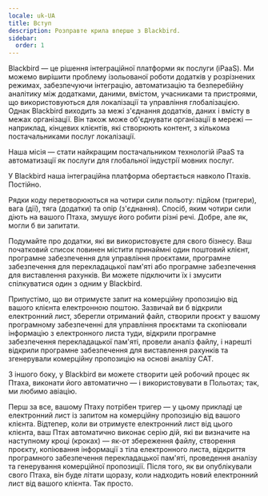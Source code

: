 ```yaml
---
locale: uk-UA
title: Вступ
description: Розправте крила вперше з Blackbird.
sidebar:
  order: 1
---
```


Blackbird — це рішення інтеграційної платформи як послуги (iPaaS).
Ми можемо вирішити проблему ізольованої роботи додатків у розрізнених режимах, забезпечуючи інтеграцію, автоматизацію та безперебійну аналітику між додатками, даними, вмістом, учасниками та пристроями, що використовуються для локалізації та управління глобалізацією. Однак Blackbird виходить за межі з'єднання додатків, даних і вмісту в межах організації. Він також може об'єднувати організації в мережі — наприклад, кінцевих клієнтів, які створюють контент, з кількома постачальниками послуг локалізації.​

Наша місія — стати найкращим постачальником технологій iPaaS та автоматизації як послуги для глобальної індустрії мовних послуг.

У Blackbird наша інтеграційна платформа обертається навколо Птахів. Постійно.

Рядки коду перетворюються на чотири сили польоту: підйом (тригери), вага (дії), тяга (додатки) та опір (з'єднання). Спосіб, яким чотири сили діють на вашого Птаха, змушує його робити різні речі. Добре, але як, могли б ви запитати.

Подумайте про додатки, які ви використовуєте для свого бізнесу. Ваш початковий список повинен містити принаймні один поштовий клієнт, програмне забезпечення для управління проєктами, програмне забезпечення для перекладацької пам'яті або програмне забезпечення для виставлення рахунків. Ви можете підключити їх і змусити спілкуватися один з одним у Blackbird.

Припустімо, що ви отримуєте запит на комерційну пропозицію від вашого клієнта електронною поштою. Зазвичай ви б відкрили електронний лист, зберегли отриманий файл, створили проєкт у вашому програмному забезпеченні для управління проєктами та скопіювали інформацію з електронного листа туди, відкрили програмне забезпечення перекладацької пам'яті, провели аналіз файлу, і нарешті відкрили програмне забезпечення для виставлення рахунків та згенерували комерційну пропозицію на основі аналізу CAT.

З іншого боку, у Blackbird ви можете створити цей робочий процес як Птаха, виконати його автоматично — і використовувати в Польотах; так, ми любимо авіацію.

Перш за все, вашому Птаху потрібен тригер — у цьому прикладі це електронний лист із запитом на комерційну пропозицію від вашого клієнта. Відтепер, коли ви отримуєте електронний лист від цього клієнта, ваш Птах автоматично виконає серію дій, які ви визначите на наступному кроці (кроках) — як-от збереження файлу, створення проєкту, копіювання інформації з тіла електронного листа, відкриття програмного забезпечення перекладацької пам'яті, проведення аналізу та генерування комерційної пропозиції. Після того, як ви опублікували свого Птаха, він буде літати щоразу, коли надходить новий електронний лист від вашого клієнта. Так просто.
